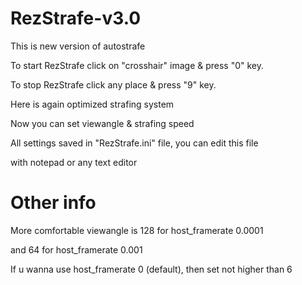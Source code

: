 # RezStrafe-v3.0
This is new version of autostrafe

To start RezStrafe click on "crosshair" image & press "0" key.

To stop RezStrafe click any place & press "9" key.

Here is again optimized strafing system

Now you can set viewangle & strafing speed

All settings saved in "RezStrafe.ini" file, you can edit this file

with notepad or any text editor

# Other info
More comfortable viewangle is 128 for host_framerate 0.0001

and 64 for host_framerate 0.001

If u wanna use host_framerate 0 (default), then set not higher than 6
